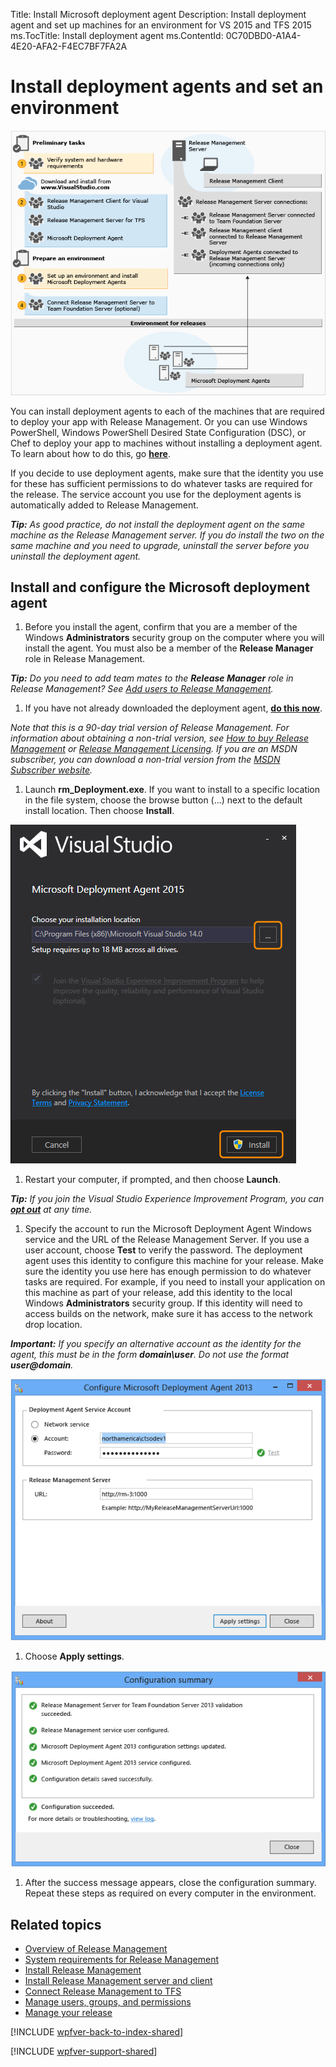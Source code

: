 Title: Install Microsoft deployment agent
Description: Install deployment agent and set up machines for an environment for VS 2015 and TFS 2015
ms.TocTitle: Install deployment agent
ms.ContentId: 0C70DBD0-A1A4-4E20-AFA2-F4EC7BF7FA2A

# Install deployment agents and set an environment

![Installing Release Management on TFS](_img/install-agent-01.png)

You can install deployment agents to each of the machines that are required to 
deploy your app with Release Management. Or you can use Windows PowerShell,
 Windows PowerShell Desired State Configuration (DSC), or Chef to deploy your 
app to machines without installing a deployment agent. To learn about how to 
do this, go **[here](../release-without-agents.md)**.

If you decide to use deployment agents, make sure that the identity you use 
for these has sufficient permissions to do whatever tasks are required for 
the release. The service account you use for the deployment agents is 
automatically added to Release Management.

***Tip:*** _As good practice, do not install the deployment agent on the 
same machine as the Release Management server. If you do install the two on 
the same machine and you need to upgrade, uninstall the server before you 
uninstall the deployment agent._ 
 
## Install and configure the Microsoft deployment agent

 1. Before you install the agent, confirm that you are a 
  member of the Windows **Administrators** security group on the computer 
  where you will install the agent. You must also be a member of the 
  **Release Manager** role in Release Management. 

  ***Tip:*** _Do you need to add team mates to the **Release Manager** role 
  in Release Management? See [Add users to Release Management](../add-users-and-groups.md)._

 1. If you have not already downloaded the deployment agent, 
  **[do this now](https://www.visualstudio.com/downloads/download-visual-studio-vs)**.

  _Note that this is a 90-day trial version of Release Management. For 
  information about obtaining a non-trial version, see 
  [How to buy Release Management](http://www.visualstudio.com/products/how-to-buy-release-management-vs)
  or 
  [Release Management Licensing](http://www.visualstudio.com/release-mgmt-licensing-vs). 
  If you are an MSDN subscriber, you can download a non-trial version from the 
  [MSDN Subscriber website](https://msdn.microsoft.com/subscriptions/downloads/)._ 
 
 1. Launch **rm_Deployment.exe**. If you want to install to a specific location 
  in the file system, choose the browse button (...) next to the default 
  install location. Then choose **Install**. 
   
  ![Starting the installation of the agent](_img/install-agent-02.png)

 1. Restart your computer, if prompted, and then choose **Launch**. 

  ***Tip:*** _If you join the Visual Studio Experience Improvement Program, 
  you can **[opt out](../manage-your-release.md#optout)** at any time._ 

 1. Specify the account to run the Microsoft Deployment Agent Windows 
  service and the URL of the Release Management Server. If you use a user 
  account, choose **Test** to verify the password. The deployment agent uses 
  this identity to configure this machine for your release. Make sure the 
  identity you use here has enough permission to do whatever tasks are 
  required. For example, if you need to install your application on this 
  machine as part of your release, add this identity to the local Windows 
  **Administrators** security group. If this identity will need to access 
  builds on the network, make sure it has access to the network drop location. 

  ***Important:*** _If you specify an alternative account as the identity for 
  the agent, this must be in the form **domain\user**. Do not use the format 
  **user@domain**._

  ![Configuring the agent service account and server location](_img/install-agent-03.png)
 
 1. Choose **Apply settings**.

  ![Configuration summary page](_img/install-agent-04.png)

 1. After the success message appears, close the configuration summary. Repeat
  these steps as required on every computer in the environment.

## Related topics

 * [Overview of Release Management](../release-management-overview.md)
 * [System requirements for Release Management](system-requirements.md)
 * [Install Release Management](../install-release-management.md)
 * [Install Release Management server and client](install-server-and-client.md)
 * [Connect Release Management to TFS](connect-to-tfs.md)
 * [Manage users, groups, and permissions](../add-users-and-groups.md)
 * [Manage your release](../manage-your-release.md) 
  
[!INCLUDE [wpfver-back-to-index-shared](../../_shared/wpfver-back-to-index-shared.md)]
 
[!INCLUDE [wpfver-support-shared](../../_shared/wpfver-support-shared.md)]
